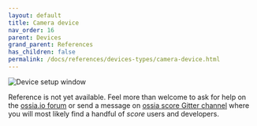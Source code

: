 ```yaml
---
layout: default
title: Camera device
nav_order: 16
parent: Devices
grand_parent: References
has_children: false
permalink: /docs/references/devices-types/camera-device.html
---
```


![Device setup window](/score-docs/assets/images/references/devices-types/camera-device.png "score device setup")

Reference is not yet available. Feel more than welcome to ask for help on the [ossia.io forum](https://forum.ossia.io) or send a message on [ossia score Gitter channel](https://gitter.im/ossia/score) where you will most likely find a handful of *score* users and developers.